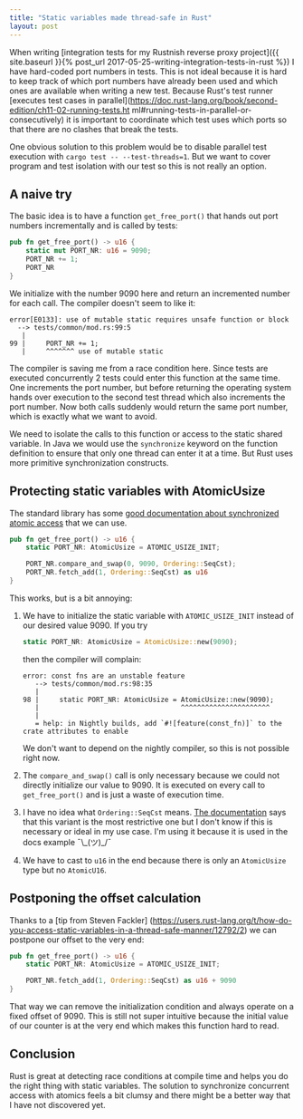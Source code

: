 ```yaml
---
title: "Static variables made thread-safe in Rust"
layout: post
---
```


When writing [integration tests for my Rustnish reverse proxy project]({{
site.baseurl }}{% post_url 2017-05-25-writing-integration-tests-in-rust %}) I
have hard-coded port numbers in tests. This is not ideal because it is hard to
keep track of which port numbers have already been used and which ones are
available when writing a new test. Because Rust's test runner [executes test
cases in
parallel](https://doc.rust-lang.org/book/second-edition/ch11-02-running-tests.ht
ml#running-tests-in-parallel-or-consecutively) it is important to coordinate
which test uses which ports so that there are no clashes that break the tests.

One obvious solution to this problem would be to disable parallel test
execution with `cargo test -- --test-threads=1`. But we want to cover program
and test isolation with our test so this is not really an option.


## A naive try

The basic idea is to have a function `get_free_port()` that hands out port
numbers incrementally and is called by tests:

```rust
pub fn get_free_port() -> u16 {
    static mut PORT_NR: u16 = 9090;
    PORT_NR += 1;
    PORT_NR
}
```

We initialize with the number 9090 here and return an incremented number for
each call. The compiler doesn't seem to like it:

```
error[E0133]: use of mutable static requires unsafe function or block
  --> tests/common/mod.rs:99:5
   |
99 |     PORT_NR += 1;
   |     ^^^^^^^ use of mutable static
```

The compiler is saving me from a race condition here. Since tests are executed
concurrently 2 tests could enter this function at the same time. One increments
the port number, but before returning the operating system hands over execution
to the second test thread which also increments the port number. Now both calls
suddenly would return the same port number, which is exactly what we want to
avoid.

We need to isolate the calls to this function or access to the static shared
variable. In Java we would use the `synchronize` keyword on the function
definition to ensure that only one thread can enter it at a time. But Rust uses
more primitive synchronization constructs.


## Protecting static variables with AtomicUsize

The standard library has some [good documentation about synchronized atomic
access](https://doc.rust-lang.org/std/sync/atomic/) that we can use.

```rust
pub fn get_free_port() -> u16 {
    static PORT_NR: AtomicUsize = ATOMIC_USIZE_INIT;

    PORT_NR.compare_and_swap(0, 9090, Ordering::SeqCst);
    PORT_NR.fetch_add(1, Ordering::SeqCst) as u16
}
```

This works, but is a bit annoying:

1. We have to initialize the static variable with `ATOMIC_USIZE_INIT` instead
of our desired value 9090. If you try

   ```rust
   static PORT_NR: AtomicUsize = AtomicUsize::new(9090);
   ```

   then the compiler will complain:

   ```
   error: const fns are an unstable feature
      --> tests/common/mod.rs:98:35
      |
   98 |     static PORT_NR: AtomicUsize = AtomicUsize::new(9090);
      |                                   ^^^^^^^^^^^^^^^^^^^^^^
      |
      = help: in Nightly builds, add `#![feature(const_fn)]` to the crate attributes to enable
   ```

   We don't want to depend on the nightly compiler, so this is not possible
   right now.

2. The `compare_and_swap()` call is only necessary because we could not
   directly initialize our value to 9090. It is executed on every call to
   `get_free_port()` and is just a waste of execution time.

3. I have no idea what `Ordering::SeqCst` means. [The
   documentation](https://doc.rust-lang.org/std/sync/atomic/enum.Ordering.html)
   says that this variant is the most restrictive one but I don't know if this is
   necessary or ideal in my use case. I'm using it because it is used in the docs
   example  ¯\\\_(ツ)\_/¯

4. We have to cast to `u16` in the end because there is only an `AtomicUsize`
   type but no `AtomicU16`.


## Postponing the offset calculation

Thanks to a [tip from Steven Fackler]
(https://users.rust-lang.org/t/how-do-you-access-static-variables-in-a-thread-safe-manner/12792/2)
we can postpone our offset to the very end:

```rust
pub fn get_free_port() -> u16 {
    static PORT_NR: AtomicUsize = ATOMIC_USIZE_INIT;

    PORT_NR.fetch_add(1, Ordering::SeqCst) as u16 + 9090
}
```

That way we can remove the initialization condition and always operate on a
fixed offset of 9090. This is still not super intuitive because the initial
value of our counter is at the very end which makes this function hard to read.


## Conclusion

Rust is great at detecting race conditions at compile time and helps you do the
right thing with static variables. The solution to synchronize concurrent
access with atomics feels a bit clumsy and there might be a better way that I
have not discovered yet.
